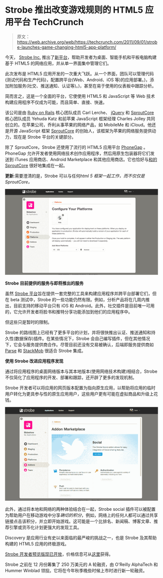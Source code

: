# Strobe 推出改变游戏规则的 HTML5 应用平台 TechCrunch

> 原文：<https://web.archive.org/web/https://techcrunch.com/2011/09/01/strobe-launches-game-changing-html5-app-platform/>

今天， [Strobe Inc.](https://web.archive.org/web/20221208173809/http://www.strobecorp.com/) 推出了[新平台](https://web.archive.org/web/20221208173809/http://www.strobecorp.com/products-platform/)，帮助开发者为桌面、智能手机和平板电脑构建基于 HTML5 的网络应用，并从单一界面集中管理它们。

此次发布是 HTML5 应用开发的一次重大飞跃。从一个界面，团队可以管理代码(测试代码和生产代码)，配置跨平台(Web、Android、iOS 等)的应用部署。)，添加附加服务(社交、推送通知、认证等)。)，甚至在易于使用的仪表板中跟踪分析。

简而言之，这是一个全面的平台，它使使用 HTML5 和 JavaScript 等 Web 技术构建应用程序不仅成为可能，而且简单、直接、快速。

该公司是由 [Ruby on Rails](https://web.archive.org/web/20221208173809/http://www.rubyonrails.org/) 核心团队成员 Carl Lerche、 [jQuery](https://web.archive.org/web/20221208173809/http://www.jquery.com/) 和 [SproutCore](https://web.archive.org/web/20221208173809/http://www.sproutcore.com/) 核心团队成员 Yehuda Katz 和前苹果 JavaScript 框架经理 Charles Jolley 共同创立的。在苹果公司，乔利从事苹果的网络产品，如 MobileMe 和 iCloud。他还是开源 JavaScript 框架 [SproutCore](https://web.archive.org/web/20221208173809/http://www.sproutcore.com/) 的创始人，该框架为苹果的网络服务提供动力，现在是 Strobe 平台的关键部分。

除了 SproutCore，Strobe 还使用了流行的 HTML5 应用平台 [PhoneGap](https://web.archive.org/web/20221208173809/http://www.phonegap.com/) 。PhoneGap 允许开发者使用网络技术创作应用程序，然后用原生包装器将它们发送到 iTunes 应用商店、Android Marketplace 和其他应用商店。它也恰好与[和](https://web.archive.org/web/20221208173809/http://blog.sproutcore.com/sproutcore-and-phonegap/)[的 SproutCore](https://web.archive.org/web/20221208173809/http://www.sproutcore.com/) 很好地集成在一起。

**更新**:需要澄清的是，Strobe 可以与任何*html 5 框架一起工作，而不仅仅是 SproutCore。*

[![](img/d7e4b54e0ee18be171ab5457b72a122f.png "strobe-Platforms2")](https://web.archive.org/web/20221208173809/https://beta.techcrunch.com/wp-content/uploads/2011/09/strobe-platforms2.png)

**Strobe 目前提供的服务与即将推出的服务**

虽然 [Strobe 平台](https://web.archive.org/web/20221208173809/http://www.strobecorp.com/products-platform/)旨在提供一套完整的工具来构建应用程序并跨平台部署它们，但在 beta 测试中，Strobe 的一些功能仍然有限。例如，分析产品将在几周内推出，目前支持的移动平台只有 iOS 和 Android。此外，社交插件是目前唯一可用的，它允许开发者将脸书和推特分享功能添加到他们的应用程序中。

但这些只是暂时的限制。

Strobe 的路线图上已经有了更多平台的计划，并将很快推出认证、推送通知和持久性(数据保存)插件。在某些情况下，Strobe 会自己编写插件，但在其他情况下，它会与服务提供商合作。尽管目前还没有交易被确认，后端即服务提供商如 [Parse](https://web.archive.org/web/20221208173809/https://beta.techcrunch.com/2011/08/04/yc-funded-parse-a-heroku-for-mobile-apps/) 和 [StackMob](https://web.archive.org/web/20221208173809/https://beta.techcrunch.com/2011/08/24/stackmob-heroku/) 很适合 Strobe 集成。

**使用 Strobe 改进应用程序发现**

通过将应用程序的桌面网络版本与其本地版本(使用网络技术构建)相结合，Strobe 不仅简化了应用程序的开发、部署和跟踪，还开辟了更多的发现机制。

Strobe 开发者可以将应用的网页版本配置为指向原生应用，以帮助将应用的临时用户转化为更具参与性的原生应用用户，这些用户更有可能在虚拟商品和升级上花钱。

[![](img/fa63071227a264dc5ed60a75264b41ee.png "strobe-Addons-Market")](https://web.archive.org/web/20221208173809/https://beta.techcrunch.com/wp-content/uploads/2011/09/strobe-addons-market.png)

此外，通过将本地和网络的两种体验结合在一起，Strobe social 插件可以被配置为帮助用户在移动游戏中分享*确切的积分*，例如，网络上的任何人都可以通过共享链接点击该积分，并立即开始游戏。这可能是一个比排名、新闻稿、博客文章、推荐引擎或货币化计划更强大的发现工具。

Discovery 是应用行业有史以来面临的最严峻的挑战之一，也是 Strobe 及其帮助构建的 HTML5 应用的终极游戏。

[Strobe 开发者预览版现已开放](https://web.archive.org/web/20221208173809/http://www.strobecorp.com/products-platform/)，价格信息可从[这里](https://web.archive.org/web/20221208173809/http://www.strobecorp.com/products-platform/#pricing)获得。

Strobe 之前在 12 月份筹集了 250 万美元的 A 轮融资，由 O'Reilly AlphaTech 和 Hummer Winblad 领投。它将在今年秋季晚些时候上市时进行新一轮融资。